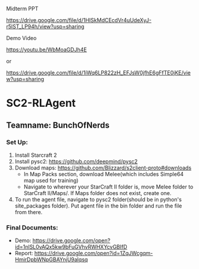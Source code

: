 Midterm PPT

https://drive.google.com/file/d/1HISkMdCEcdVr4uUdeXyJ-r5lST_LP94h/view?usp=sharing

Demo Video

https://youtu.be/WbMoaGDJh4E

or

https://drive.google.com/file/d/1iWq6LP822zH_EFJsW0jfhE6gFfTE0jKE/view?usp=sharing



# SC2-RLAgent
## Teamname: BunchOfNerds
### Set Up:
1. Install Starcraft 2
2. Install pysc2: https://github.com/deepmind/pysc2
3. Download maps: https://github.com/Blizzard/s2client-proto#downloads
    - In Map Packs section, download Melee(which includes Simple64 map used for training)
    - Navigate to wherever your StarCraft II folder is, move Melee folder to StarCraft II/Maps/. If Maps folder does not exist, create one.
4. To run the agent file, navigate to pysc2 folder(should be in python's site_packages folder). Put agent file in the bin folder and run the file from there. 

### Final Documents:
- Demo: https://drive.google.com/open?id=1nlSL0vAQx5kw9bFuGVhvRWHXYcvGBIfD
- Report: https://drive.google.com/open?id=1ZqJWcgqm-HmirDpbWNpGBAYnjU9aIqsq
